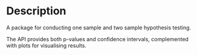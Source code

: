 # Description

A package for conducting one sample and two sample hypothesis testing.

The API provides both p-values and confidence intervals, complemented with plots for visualising results.
